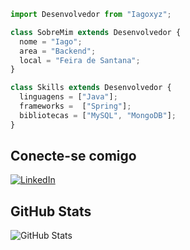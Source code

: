 ```js
import Desenvolvedor from "Iagoxyz";

class SobreMim extends Desenvolvedor {
  nome = "Iago";
  area = "Backend";
  local = "Feira de Santana";
}

class Skills extends Desenvolvedor {
  linguagens = ["Java"];
  frameworks =  ["Spring"];
  bibliotecas = ["MySQL", "MongoDB"];
}
```
## Conecte-se comigo

[![LinkedIn](https://img.shields.io/badge/LinkedIn-000?style=for-the-badge&logo=linkedin&logoColor=0E76A8)](https://www.linkedin.com/in/iagoxyz/)

## GitHub Stats

![GitHub Stats](https://github-readme-stats.vercel.app/api?username=AbnerLemos&theme=transparent&bg_color=282a36&border_color=ff79c6&show_icons=true&icon_color=50fa7b&title_color=00aeff&text_color=e03c8a)
